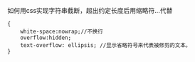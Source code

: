 如何用css实现字符串截断，超出约定长度后用缩略符...代替

```
{
    white-space:nowrap;//不换行
    overflow:hidden;
    text-overflow: ellipsis; //显示省略符号来代表被修剪的文本。
}
```
